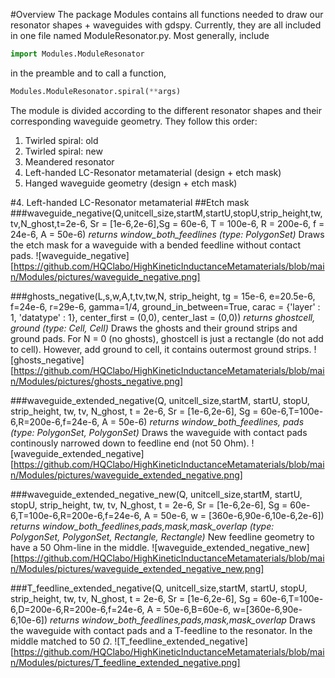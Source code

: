 #Overview
The package Modules contains all functions needed to draw our resonator shapes + waveguides with gdspy.
Currently, they are all included in one file named ModuleResonator.py.
Most generally, include
```python
import Modules.ModuleResonator
```
in the preamble and to call a function,
```python
Modules.ModuleResonator.spiral(**args)
```
The module is divided according to the different resonator shapes and their corresponding waveguide geometry. They follow this order:
1. Twirled spiral: old
2. Twirled spiral: new
3. Meandered resonator
4. Left-handed LC-Resonator metamaterial (design + etch mask)
5. Hanged waveguide geometry (design + etch mask)

#4. Left-handed LC-Resonator metamaterial
##Etch mask
###waveguide_negative(Q,unitcell_size,startM,startU,stopU,strip_height,tw,tv,N_ghost,t=2e-6, Sr = [1e-6,2e-6],Sg = 60e-6, T = 100e-6, R = 200e-6, f = 24e-6, A = 50e-6)
_returns window_both_feedlines (type: PolygonSet)_
Draws the etch mask for a waveguide with a bended feedline without contact pads.
![waveguide_negative][https://github.com/HQClabo/HighKineticInductanceMetamaterials/blob/main/Modules/pictures/waveguide_negative.png]

###ghosts_negative(L,s,w,A,t,tv,tw,N, strip_height, tg = 15e-6, e=20.5e-6, f=24e-6, r=29e-6, gamma=1/4, ground_in_between=True, carac = {'layer' :  1, 'datatype' : 1}, center_first = (0,0), center_last = (0,0))
_returns ghostcell, ground (type: Cell, Cell)_
Draws the ghosts and their ground strips and ground pads. For N = 0 (no ghosts), ghostcell is just a rectangle (do not add to cell). However, add ground to cell, it contains outermost ground strips.
![ghosts_negative][https://github.com/HQClabo/HighKineticInductanceMetamaterials/blob/main/Modules/pictures/ghosts_negative.png]

###waveguide_extended_negative(Q, unitcell_size,startM, startU, stopU, strip_height, tw, tv, N_ghost, t = 2e-6, Sr = [1e-6,2e-6], Sg = 60e-6,T=100e-6,R=200e-6,f=24e-6, A = 50e-6)
_returns window_both_feedlines, pads (type: PolygonSet, PolygonSet)_
Draws the waveguide with contact pads continously narrowed down to feedline end (not 50 Ohm).
![waveguide_extended_negative][https://github.com/HQClabo/HighKineticInductanceMetamaterials/blob/main/Modules/pictures/waveguide_extended_negative.png]

###waveguide_extended_negative_new(Q, unitcell_size,startM, startU, stopU, strip_height, tw, tv, N_ghost, t = 2e-6, Sr = [1e-6,2e-6], Sg = 60e-6,T=100e-6,R=200e-6,f=24e-6, A = 50e-6, w = [360e-6,90e-6,10e-6,2e-6])
_returns window_both_feedlines,pads,mask,mask_overlap (type: PolygonSet, PolygonSet, Rectangle, Rectangle)_
New feedline geometry to have a 50 Ohm-line in the middle.
![waveguide_extended_negative_new][https://github.com/HQClabo/HighKineticInductanceMetamaterials/blob/main/Modules/pictures/waveguide_extended_negative_new.png]

###T_feedline_extended_negative(Q, unitcell_size,startM, startU, stopU, strip_height, tw, tv, N_ghost, t = 2e-6, Sr = [1e-6,2e-6], Sg = 60e-6,T=100e-6,D=200e-6,R=200e-6,f=24e-6, A = 50e-6,B=60e-6, w=[360e-6,90e-6,10e-6])
_returns window_both_feedlines,pads,mask,mask_overlap_
Draws the waveguide with contact pads and a T-feedline to the resonator. In the middle matched to 50 $\Omega$.
![T_feedline_extended_negative][https://github.com/HQClabo/HighKineticInductanceMetamaterials/blob/main/Modules/pictures/T_feedline_extended_negative.png]